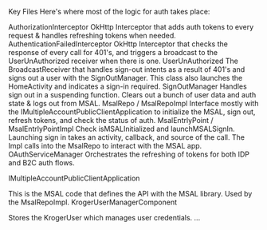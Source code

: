 Key Files
Here's where most of the logic for auth takes place:

AuthorizationInterceptor	OkHttp Interceptor that adds auth tokens to every request & handles refreshing tokens when needed.
AuthenticationFailedInterceptor	OkHttp Interceptor that checks the response of every call for 401's, and triggers a broadcast to the UserUnAuthorized receiver when there is one.
UserUnAuthorized	The BroadcastReceiver that handles sign-out intents as a result of 401's and signs out a user with the SignOutManager. This class also launches the HomeActivity and indicates a sign-in required.
SignOutManager	Handles sign out in a suspending function. Clears out a bunch of user data and auth state & logs out from MSAL.
MsalRepo / MsalRepoImpl	Interface mostly with the IMultipleAccountPublicClientApplication to initialize the MSAL, sign out, refresh tokens, and check the status of auth.
MsalEntrlyPoint / MsalEntrlyPointImpl	Check isMSALInitialized and launchMSALSignIn. Launching sign in takes an activity, callback, and source of the call. The Impl calls into the MsalRepo to interact with the MSAL app. 
OAuthServiceManager	
Orchestrates the refreshing of tokens for both IDP and B2C auth flows. 



IMultipleAccountPublicClientApplication

This is the MSAL code that defines the API with the MSAL library. Used by the MsalRepoImpl.
KrogerUserManagerComponent

Stores the KrogerUser which manages user credentials.
...


